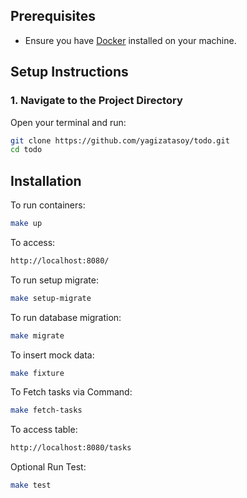 ## Prerequisites

- Ensure you have [Docker](https://www.docker.com/get-started) installed on your machine.

## Setup Instructions

### 1. Navigate to the Project Directory

Open your terminal and run:

```bash
git clone https://github.com/yagizatasoy/todo.git
cd todo
```

## Installation

To run containers:
```bash
make up
```

To access:
```bash
http://localhost:8080/
```

To run setup migrate:
```bash
make setup-migrate
```

To run database migration:
```bash
make migrate
```

To insert mock data:
```bash
make fixture
```

To Fetch tasks via Command:
```bash
make fetch-tasks
```

To access table:
```bash
http://localhost:8080/tasks
```

Optional Run Test:
```bash
make test
```

